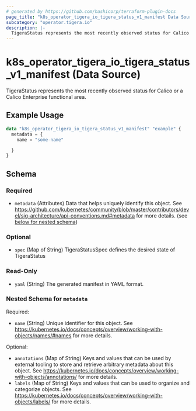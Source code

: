 ```yaml
---
# generated by https://github.com/hashicorp/terraform-plugin-docs
page_title: "k8s_operator_tigera_io_tigera_status_v1_manifest Data Source - terraform-provider-k8s"
subcategory: "operator.tigera.io"
description: |-
  TigeraStatus represents the most recently observed status for Calico or a Calico Enterprise functional area.
---
```


# k8s_operator_tigera_io_tigera_status_v1_manifest (Data Source)

TigeraStatus represents the most recently observed status for Calico or a Calico Enterprise functional area.

## Example Usage

```terraform
data "k8s_operator_tigera_io_tigera_status_v1_manifest" "example" {
  metadata = {
    name = "some-name"

  }
}
```

<!-- schema generated by tfplugindocs -->
## Schema

### Required

- `metadata` (Attributes) Data that helps uniquely identify this object. See https://github.com/kubernetes/community/blob/master/contributors/devel/sig-architecture/api-conventions.md#metadata for more details. (see [below for nested schema](#nestedatt--metadata))

### Optional

- `spec` (Map of String) TigeraStatusSpec defines the desired state of TigeraStatus

### Read-Only

- `yaml` (String) The generated manifest in YAML format.

<a id="nestedatt--metadata"></a>
### Nested Schema for `metadata`

Required:

- `name` (String) Unique identifier for this object. See https://kubernetes.io/docs/concepts/overview/working-with-objects/names/#names for more details.

Optional:

- `annotations` (Map of String) Keys and values that can be used by external tooling to store and retrieve arbitrary metadata about this object. See https://kubernetes.io/docs/concepts/overview/working-with-objects/annotations/ for more details.
- `labels` (Map of String) Keys and values that can be used to organize and categorize objects. See https://kubernetes.io/docs/concepts/overview/working-with-objects/labels/ for more details.
